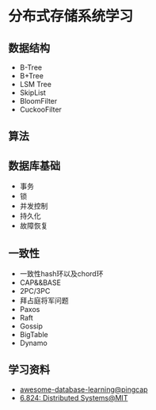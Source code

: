 # 分布式存储系统学习

## 数据结构

- B-Tree
- B+Tree
- LSM Tree
- SkipList
- BloomFilter
- CuckooFilter

## 算法


## 数据库基础

- 事务
- 锁
- 并发控制
- 持久化
- 故障恢复

## 一致性

- 一致性hash环以及chord环
- CAP&&BASE
- 2PC/3PC
- 拜占庭将军问题
- Paxos
- Raft
- Gossip
- BigTable
- Dynamo


## 学习资料

- [awesome-database-learning@pingcap](https://github.com/pingcap/awesome-database-learning)
- [6.824: Distributed Systems@MIT](https://pdos.csail.mit.edu/6.824/index.html)
